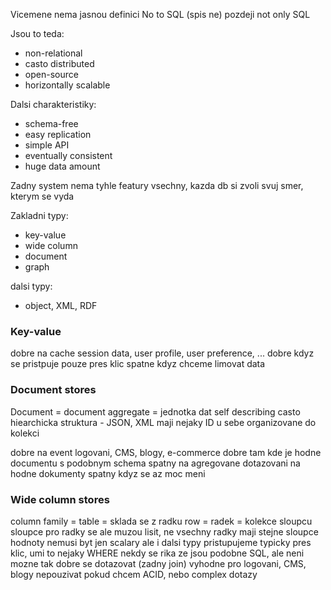 Vicemene nema jasnou definici
No to SQL (spis ne)
pozdeji not only SQL

Jsou to teda:
- non-relational
- casto distributed
- open-source
- horizontally scalable

Dalsi charakteristiky:
- schema-free
- easy replication
- simple API
- eventually consistent
- huge data amount

Zadny system nema tyhle featury vsechny, kazda db si zvoli svuj smer, kterym se vyda

Zakladni typy:
- key-value
- wide column
- document
- graph

dalsi typy:
- object, XML, RDF

### Key-value
dobre na cache
session data, user profile, user preference, ...
dobre kdyz se pristpuje pouze pres klic
spatne kdyz chceme limovat data


### Document stores
Document = document aggregate = jednotka dat
self describing
casto hiearchicka struktura - JSON, XML
maji nejaky ID u sebe
organizovane do kolekci

dobre na event logovani, CMS, blogy, e-commerce
dobre tam kde je hodne documentu s podobnym schema
spatny na agregovane dotazovani na hodne dokumenty
spatny kdyz se az moc meni 


### Wide column stores
column family = table = sklada se z radku
row = radek = kolekce sloupcu
sloupce pro radky se ale muzou lisit, ne vsechny radky maji stejne sloupce
hodnoty nemusi byt jen scalary ale i dalsi typy
pristupujeme typicky pres klic, umi to nejaky WHERE
nekdy se rika ze jsou podobne SQL, ale neni mozne tak dobre se dotazovat (zadny join)
vyhodne pro logovani, CMS, blogy
nepouzivat pokud chcem ACID, nebo complex dotazy

